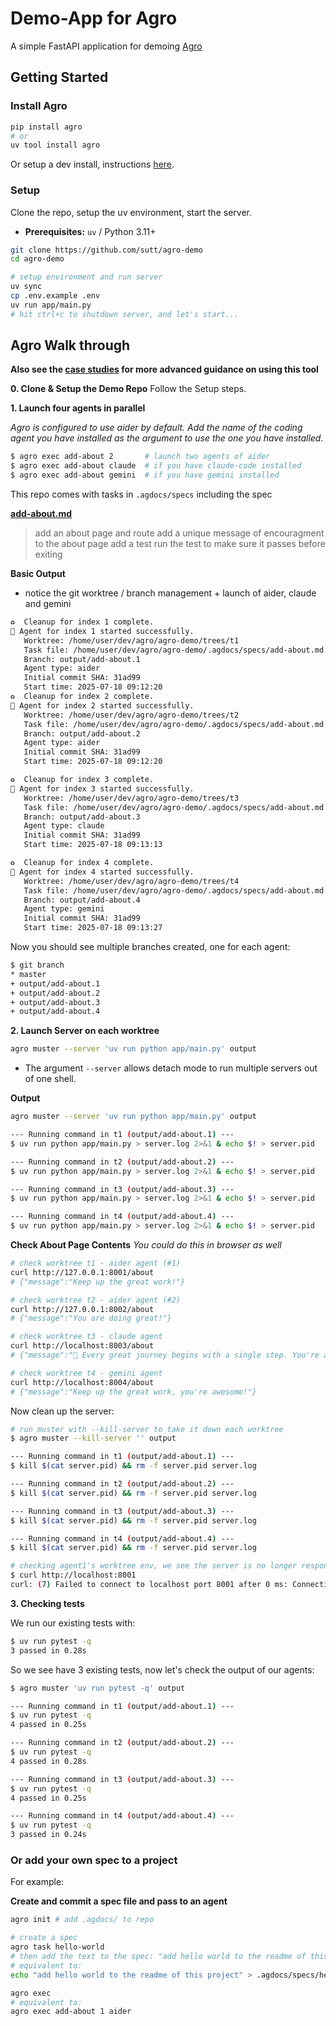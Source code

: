 # Demo-App for Agro

A simple FastAPI application for demoing [Agro](https://github.com/sutt/agro)

## Getting Started

### Install Agro

```bash
pip install agro
# or
uv tool install agro
```

Or setup a dev install, instructions [here](https://github.com/sutt/agro?tab=readme-ov-file#local-development-install).

### Setup 

Clone the repo, setup the uv environment, start the server.

- **Prerequisites:** `uv` / Python 3.11+ 

```bash
git clone https://github.com/sutt/agro-demo
cd agro-demo

# setup environment and run server
uv sync
cp .env.example .env
uv run app/main.py
# hit ctrl+c to shutdown server, and let's start...
```

## Agro Walk through 

**Also see the [case studies](./docs/case-studies/index.md) for more advanced guidance on using this tool**

**0. Clone & Setup the Demo Repo** Follow the Setup steps.

**1. Launch four agents in parallel**

_Agro is configured to use aider by default. Add the name of the coding agent you have installed as the argument to use the one you have installed._

```bash
$ agro exec add-about 2       # launch two agents of aider 
$ agro exec add-about claude  # if you have claude-code installed
$ agro exec add-about gemini  # if you have gemini installed
```
This repo comes with tasks in `.agdocs/specs` including the spec

**[add-about.md](.)**
>add an about page and route
>add a unique message of encouragment to the about page
>add a test 
>run the test to make sure it passes before exiting

**Basic Output**
- notice the git worktree / branch management + launch of aider, claude and gemini

```bash
♻️  Cleanup for index 1 complete.
🏃 Agent for index 1 started successfully.
   Worktree: /home/user/dev/agro/agro-demo/trees/t1
   Task file: /home/user/dev/agro/agro-demo/.agdocs/specs/add-about.md
   Branch: output/add-about.1
   Agent type: aider
   Initial commit SHA: 31ad99
   Start time: 2025-07-18 09:12:20
♻️  Cleanup for index 2 complete.
🏃 Agent for index 2 started successfully.
   Worktree: /home/user/dev/agro/agro-demo/trees/t2
   Task file: /home/user/dev/agro/agro-demo/.agdocs/specs/add-about.md
   Branch: output/add-about.2
   Agent type: aider
   Initial commit SHA: 31ad99
   Start time: 2025-07-18 09:12:20

♻️  Cleanup for index 3 complete.
🏃 Agent for index 3 started successfully.
   Worktree: /home/user/dev/agro/agro-demo/trees/t3
   Task file: /home/user/dev/agro/agro-demo/.agdocs/specs/add-about.md
   Branch: output/add-about.3
   Agent type: claude
   Initial commit SHA: 31ad99
   Start time: 2025-07-18 09:13:13

♻️  Cleanup for index 4 complete.
🏃 Agent for index 4 started successfully.
   Worktree: /home/user/dev/agro/agro-demo/trees/t4
   Task file: /home/user/dev/agro/agro-demo/.agdocs/specs/add-about.md
   Branch: output/add-about.4
   Agent type: gemini
   Initial commit SHA: 31ad99
   Start time: 2025-07-18 09:13:27
```

Now you should see multiple branches created, one for each agent:

```bash
$ git branch
* master
+ output/add-about.1
+ output/add-about.2
+ output/add-about.3
+ output/add-about.4
```

**2. Launch Server on each worktree**

```bash
agro muster --server 'uv run python app/main.py' output
```
- The argument `--server` allows detach mode to run multiple servers out of one shell.

**Output**

```bash
agro muster --server 'uv run python app/main.py' output

--- Running command in t1 (output/add-about.1) ---
$ uv run python app/main.py > server.log 2>&1 & echo $! > server.pid

--- Running command in t2 (output/add-about.2) ---
$ uv run python app/main.py > server.log 2>&1 & echo $! > server.pid

--- Running command in t3 (output/add-about.3) ---
$ uv run python app/main.py > server.log 2>&1 & echo $! > server.pid

--- Running command in t4 (output/add-about.4) ---
$ uv run python app/main.py > server.log 2>&1 & echo $! > server.pid
```

**Check About Page Contents**
_You could do this in browser as well_

```bash
# check worktree t1 - aider agent (#1)
curl http://127.0.0.1:8001/about
# {"message":"Keep up the great work!"}

# check worktree t2 - aider agent (#2)
curl http://127.0.0.1:8002/about
# {"message":"You are doing great!"}

# check worktree t3 - claude agent
curl http://localhost:8003/about
# {"message":"🌱 Every great journey begins with a single step. You're already on your way to something amazing!","title":"About AgSwap","description":"Welcome to AgSwap - where agricultural innovation meets community collaboration."}

# check worktree t4 - gemini agent
curl http://localhost:8004/about
# {"message":"Keep up the great work, you're awesome!"}

```

Now clean up the server:

```bash
# run muster with --kill-server to take it down each worktree
$ agro muster --kill-server '' output

--- Running command in t1 (output/add-about.1) ---
$ kill $(cat server.pid) && rm -f server.pid server.log

--- Running command in t2 (output/add-about.2) ---
$ kill $(cat server.pid) && rm -f server.pid server.log

--- Running command in t3 (output/add-about.3) ---
$ kill $(cat server.pid) && rm -f server.pid server.log

--- Running command in t4 (output/add-about.4) ---
$ kill $(cat server.pid) && rm -f server.pid server.log

# checking agent1's worktree env, we see the server is no longer responding
$ curl http://localhost:8001
curl: (7) Failed to connect to localhost port 8001 after 0 ms: Connection refused
```

**3. Checking tests**

We run our existing tests with:

```bash
$ uv run pytest -q
3 passed in 0.28s
```

So we see have 3 existing tests, now let's check the output of our agents:

```bash
$ agro muster 'uv run pytest -q' output

--- Running command in t1 (output/add-about.1) ---
$ uv run pytest -q
4 passed in 0.25s

--- Running command in t2 (output/add-about.2) ---
$ uv run pytest -q
4 passed in 0.28s

--- Running command in t3 (output/add-about.3) ---
$ uv run pytest -q
4 passed in 0.25s

--- Running command in t4 (output/add-about.4) ---
$ uv run pytest -q
3 passed in 0.24s
```
### Or add your own spec to a project

For example:

**Create and commit a spec file and pass to an agent**
```bash
agro init # add .agdocs/ to repo

# create a spec
agro task hello-world  
# then add the text to the spec: "add hello world to the readme of this project"
# equivalent to:
echo "add hello world to the readme of this project" > .agdocs/specs/hello-world.md

agro exec
# equivalent to:
agro exec add-about 1 aider
```


